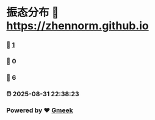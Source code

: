 # 振态分布 :link: https://zhennorm.github.io 
### :page_facing_up: [1](https://zhennorm.github.io/tag.html) 
### :speech_balloon: 0 
### :hibiscus: 6 
### :alarm_clock: 2025-08-31 22:38:23 
### Powered by :heart: [Gmeek](https://github.com/Meekdai/Gmeek)
